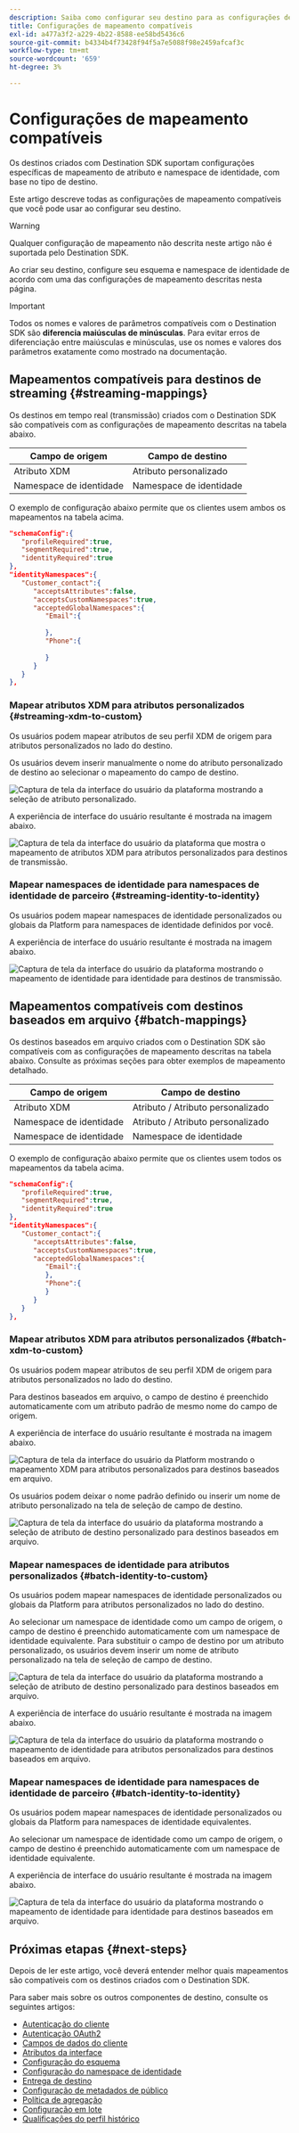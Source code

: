 ```yaml
---
description: Saiba como configurar seu destino para as configurações de mapeamento de identidade e atributo compatíveis.
title: Configurações de mapeamento compatíveis
exl-id: a477a3f2-a229-4b22-8588-ee58bd5436c6
source-git-commit: b4334b4f73428f94f5a7e5088f98e2459afcaf3c
workflow-type: tm+mt
source-wordcount: '659'
ht-degree: 3%

---
```


# Configurações de mapeamento compatíveis

Os destinos criados com Destination SDK suportam configurações específicas de mapeamento de atributo e namespace de identidade, com base no tipo de destino.

Este artigo descreve todas as configurações de mapeamento compatíveis que você pode usar ao configurar seu destino.

>[!WARNING]
>
>Qualquer configuração de mapeamento não descrita neste artigo não é suportada pelo Destination SDK.

Ao criar seu destino, configure seu esquema e namespace de identidade de acordo com uma das configurações de mapeamento descritas nesta página.

>[!IMPORTANT]
>
>Todos os nomes e valores de parâmetros compatíveis com o Destination SDK são **diferencia maiúsculas de minúsculas**. Para evitar erros de diferenciação entre maiúsculas e minúsculas, use os nomes e valores dos parâmetros exatamente como mostrado na documentação.

## Mapeamentos compatíveis para destinos de streaming {#streaming-mappings}

Os destinos em tempo real (transmissão) criados com o Destination SDK são compatíveis com as configurações de mapeamento descritas na tabela abaixo.

| Campo de origem | Campo de destino |
| --- | --- |
| Atributo XDM | Atributo personalizado |
| Namespace de identidade | Namespace de identidade |

O exemplo de configuração abaixo permite que os clientes usem ambos os mapeamentos na tabela acima.

```json
"schemaConfig":{
   "profileRequired":true,
   "segmentRequired":true,
   "identityRequired":true
},
"identityNamespaces":{
   "Customer_contact":{
      "acceptsAttributes":false,
      "acceptsCustomNamespaces":true,
      "acceptedGlobalNamespaces":{
         "Email":{
            
         },
         "Phone":{
            
         }
      }
   }
},
```

### Mapear atributos XDM para atributos personalizados {#streaming-xdm-to-custom}

Os usuários podem mapear atributos de seu perfil XDM de origem para atributos personalizados no lado do destino.

Os usuários devem inserir manualmente o nome do atributo personalizado de destino ao selecionar o mapeamento do campo de destino.

![Captura de tela da interface do usuário da plataforma mostrando a seleção de atributo personalizado.](../../assets/functionality/destination-configuration/mapping-streaming-select-custom-attribute.png)

A experiência de interface do usuário resultante é mostrada na imagem abaixo.

![Captura de tela da interface do usuário da plataforma que mostra o mapeamento de atributos XDM para atributos personalizados para destinos de transmissão.](../../assets/functionality/destination-configuration/mapping-streaming-xdm-custom.png)

### Mapear namespaces de identidade para namespaces de identidade de parceiro {#streaming-identity-to-identity}

Os usuários podem mapear namespaces de identidade personalizados ou globais da Platform para namespaces de identidade definidos por você.

A experiência de interface do usuário resultante é mostrada na imagem abaixo.

![Captura de tela da interface do usuário da plataforma mostrando o mapeamento de identidade para identidade para destinos de transmissão.](../../assets/functionality/destination-configuration/mapping-streaming-identity-identity.png)

## Mapeamentos compatíveis com destinos baseados em arquivo {#batch-mappings}

Os destinos baseados em arquivo criados com o Destination SDK são compatíveis com as configurações de mapeamento descritas na tabela abaixo. Consulte as próximas seções para obter exemplos de mapeamento detalhado.

| Campo de origem | Campo de destino |
| --- | --- |
| Atributo XDM | Atributo / Atributo personalizado |
| Namespace de identidade | Atributo / Atributo personalizado |
| Namespace de identidade | Namespace de identidade |

O exemplo de configuração abaixo permite que os clientes usem todos os mapeamentos da tabela acima.

```json
"schemaConfig":{
   "profileRequired":true,
   "segmentRequired":true,
   "identityRequired":true
},
"identityNamespaces":{
   "Customer_contact":{
      "acceptsAttributes":false,
      "acceptsCustomNamespaces":true,
      "acceptedGlobalNamespaces":{
         "Email":{
         },
         "Phone":{
         }
      }
   }
},
```

### Mapear atributos XDM para atributos personalizados {#batch-xdm-to-custom}

Os usuários podem mapear atributos de seu perfil XDM de origem para atributos personalizados no lado do destino.

Para destinos baseados em arquivo, o campo de destino é preenchido automaticamente com um atributo padrão de mesmo nome do campo de origem.

A experiência de interface do usuário resultante é mostrada na imagem abaixo.

![Captura de tela da interface do usuário da Platform mostrando o mapeamento XDM para atributos personalizados para destinos baseados em arquivo.](../../assets/functionality/destination-configuration/mapping-batch-xdm-custom.png)

Os usuários podem deixar o nome padrão definido ou inserir um nome de atributo personalizado na tela de seleção de campo de destino.

![Captura de tela da interface do usuário da plataforma mostrando a seleção de atributo de destino personalizado para destinos baseados em arquivo.](../../assets/functionality/destination-configuration/mapping-batch-custom-attribute.png)

### Mapear namespaces de identidade para atributos personalizados {#batch-identity-to-custom}

Os usuários podem mapear namespaces de identidade personalizados ou globais da Platform para atributos personalizados no lado do destino.

Ao selecionar um namespace de identidade como um campo de origem, o campo de destino é preenchido automaticamente com um namespace de identidade equivalente. Para substituir o campo de destino por um atributo personalizado, os usuários devem inserir um nome de atributo personalizado na tela de seleção de campo de destino.

![Captura de tela da interface do usuário da plataforma mostrando a seleção de atributo de destino personalizado para destinos baseados em arquivo.](../../assets/functionality/destination-configuration/mapping-batch-custom-attribute.png)

A experiência de interface do usuário resultante é mostrada na imagem abaixo.

![Captura de tela da interface do usuário da plataforma mostrando o mapeamento de identidade para atributos personalizados para destinos baseados em arquivo.](../../assets/functionality/destination-configuration/mapping-batch-identity-custom.png)

### Mapear namespaces de identidade para namespaces de identidade de parceiro {#batch-identity-to-identity}

Os usuários podem mapear namespaces de identidade personalizados ou globais da Platform para namespaces de identidade equivalentes.

Ao selecionar um namespace de identidade como um campo de origem, o campo de destino é preenchido automaticamente com um namespace de identidade equivalente.

A experiência de interface do usuário resultante é mostrada na imagem abaixo.

![Captura de tela da interface do usuário da plataforma mostrando o mapeamento de identidade para identidade para destinos baseados em arquivo.](../../assets/functionality/destination-configuration/mapping-batch-identity-identity.png)


## Próximas etapas {#next-steps}

Depois de ler este artigo, você deverá entender melhor quais mapeamentos são compatíveis com os destinos criados com o Destination SDK.

Para saber mais sobre os outros componentes de destino, consulte os seguintes artigos:

* [Autenticação do cliente](customer-authentication.md)
* [Autenticação OAuth2](oauth2-authentication.md)
* [Campos de dados do cliente](customer-data-fields.md)
* [Atributos da interface](ui-attributes.md)
* [Configuração do esquema](schema-configuration.md)
* [Configuração do namespace de identidade](identity-namespace-configuration.md)
* [Entrega de destino](destination-delivery.md)
* [Configuração de metadados de público](audience-metadata-configuration.md)
* [Política de agregação](aggregation-policy.md)
* [Configuração em lote](batch-configuration.md)
* [Qualificações do perfil histórico](historical-profile-qualifications.md)
